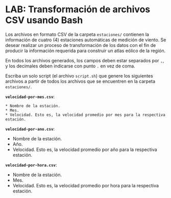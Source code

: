 # LAB: Transformación de archivos CSV usando Bash

Los archivos en formato CSV de la carpeta `estaciones/` contienen la información de cuatro (4) estaciones automáticas de medición de viento. Se desear realizar un proceso de transformación de los datos con el fin de producir la información requerida para construir un atlas eólico de la región. 

En todos los archivos generados, los campos deben estar separados por `,`, y los decimales deben indicarse con punto `.` en vez de coma. 

Escriba un solo script (el archivo `script.sh`) que genere los siguientes archivos a partir de todos los archivos que se encuentren en la carpeta `estaciones/`.

**`velocidad-por-mes.csv`**:

    * Nombre de la estación.
    * Mes.
    * Velocidad. Esto es, la velocidad promedio por mes para la respectiva estación.

**`velocidad-por-ano.csv`**:

* Nombre de la estación.
* Año.
* Velocidad. Esto es, la velocidad promedio por año para la respectiva estación.

**`velocidad-por-hora.csv`**:

* Nombre de la estación.
* Mes.
* Velocidad. Esto es, la velocidad promedio por hora para la respectiva estación.